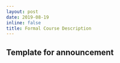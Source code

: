 ```yaml
---
layout: post
date: 2019-08-19
inline: false
title: Formal Course Description
---
```


## Template for announcement

